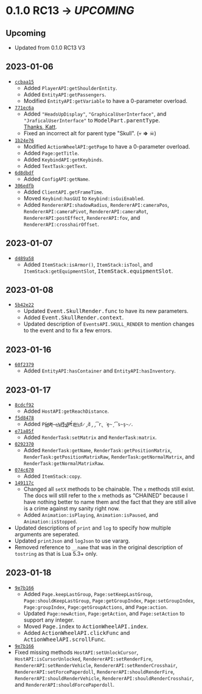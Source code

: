 # 0.1.0 RC13 → *UPCOMING* #

Upcoming
--------------------------------------------------
* Updated from 0.1.0 RC13 V3

2023-01-06
--------------------------------------------------
* [`ccbaa15`](https://github.com/Kingdom-of-The-Moon/FiguraRewriteRewrite/commit/ccbaa15)
  * Added `PlayerAPI:getShoulderEntity`.
  * Added `EntityAPI:getPassengers`.
  * Modified `EntityAPI:getVariable` to have a 0-parameter overload.
* [`771ec6a`](https://github.com/Kingdom-of-The-Moon/FiguraRewriteRewrite/commit/771ec6a)
  * Added `"HeadsUpDisplay"`, `"GraphicalUserInterface"`, and `"JraficalUserInterface"` to
    <kbd>ModelPart.parentType</kbd>.  
    [Thanks, Katt](
      https://discord.com/channels/805969743466332191/808155531389698079/1060703969380421752
    ).
  * Fixed an incorrect alt for parent type "Skull". (💀 **⇒** ☠)
* [`1b24e76`](https://github.com/Kingdom-of-The-Moon/FiguraRewriteRewrite/commit/1b24e76)
  * Modified `ActionWheelAPI:getPage` to have a 0-parameter overload.
  * Added `Page:getTitle`.
  * Added `KeybindAPI:getKeybinds`.
  * Added `TextTask:getText`.
* [`6d8dbdf`](https://github.com/Kingdom-of-The-Moon/FiguraRewriteRewrite/commit/6d8dbdf)
  * Added `ConfigAPI:getName`.
* [`306edfb`](https://github.com/Kingdom-of-The-Moon/FiguraRewriteRewrite/commit/306edfb)
  * Added `ClientAPI.getFrameTime`.
  * Moved `Keybind:hasGUI` to `Keybind:isGuiEnabled`.
  * Added `RendererAPI:shadowRadius`, `RendererAPI:cameraPos`, `RendererAPI:cameraPivot`,
    `RendererAPI:cameraRot`, `RendererAPI:postEffect`, `RendererAPI:fov`, and
    `RendererAPI:crosshairOffset`.

2023-01-07
--------------------------------------------------
* [`d489a58`](https://github.com/Kingdom-of-The-Moon/FiguraRewriteRewrite/commit/d489a58)
  * Added `ItemStack:isArmor()`, `ItemStack:isTool`, and `ItemStack:getEquipmentSlot`,
    <kbd>ItemStack.equipmentSlot</kbd>.

2023-01-08
--------------------------------------------------
* [`5b42e22`](https://github.com/Kingdom-of-The-Moon/FiguraRewriteRewrite/commit/5b42e22)
  * Updated <kbd>Event.SkullRender.func</kbd> to have its new parameters.
  * Added <kbd>Event.SkullRender.context</kbd>.
  * Updated description of `EventsAPI.SKULL_RENDER` to mention changes to the event and to fix a few
    errors.

2023-01-16
--------------------------------------------------
* [`60f2379`](https://github.com/Kingdom-of-The-Moon/FiguraRewriteRewrite/commit/60f2379)
  * Added `EntityAPI:hasContainer` and `EntityAPI:hasInventory`.

2023-01-17
--------------------------------------------------
* [`8cdcf92`](https://github.com/Kingdom-of-The-Moon/FiguraRewriteRewrite/commit/8cdcf92)
  * Added `HostAPI:getReachDistance`.
* [`f5d8478`](https://github.com/Kingdom-of-The-Moon/FiguraRewriteRewrite/commit/f5d8478)
  * Added `P͏̨́l̴̵͟a̵̡͞ỳ̸̸̕͝ę̶r̴͘͜Ą͏̷͘͟P̢̛̛͟͞I̶͢:̵̵̨͢g̵̨͝͠e̶̕͝t́̕I̸͢͢P̵͘͢A͘͟d̷̡̀d̡̡͡r̢͘ȩ̴̧͘͡s̴ş̴̷`.
* [`e71a85f`](https://github.com/Kingdom-of-The-Moon/FiguraRewriteRewrite/commit/e71a85f)
  * Added `RenderTask:setMatrix` and `RenderTask:matrix`.
* [`0292370`](https://github.com/Kingdom-of-The-Moon/FiguraRewriteRewrite/commit/0292370)
  * Added `RenderTask:getName`, `RenderTask:getPositionMatrix`, `RenderTask:getPositionMatrixRaw`,
    `RenderTask:getNormalMatrix`, and `RenderTask:getNormalMatrixRaw`.
* [`074c670`](https://github.com/Kingdom-of-The-Moon/FiguraRewriteRewrite/commit/074c670)
  * Added `ItemStack:copy`.
* [`149117c`](https://github.com/Kingdom-of-The-Moon/FiguraRewriteRewrite/commit/149117c)
  * Changed all `setX` methods to be chainable. The `x` methods still exist.  
    The docs will still refer to the `x` methods as "CHAINED" because I have nothing better to name
    them and the fact that they are still alive is a crime against my sanity right now.
  * Added `Animation:isPlaying`, `Animation:isPaused`, and `Animation:isStopped`.
* Updated descriptions of `print` and `log` to specify how multiple arguments are seperated.
* Updated `printJson` and `logJson` to use vararg.
* Removed reference to `__name` that was in the original description of `tostring` as that is Lua
  5.3+ only.

2023-01-18
--------------------------------------------------
* [`9e7b166`](https://github.com/Kingdom-of-The-Moon/FiguraRewriteRewrite/commit/9e7b166)
  * Added `Page.keepLastGroup`, `Page:setKeepLastGroup`, `Page:shouldKeepLastGroup`,
    `Page:getGroupIndex`, `Page:setGroupIndex`, `Page:groupIndex`, `Page:getGroupActions`, and
    `Page:action`.
  * Updated `Page:newAction`, `Page:getAction`, and `Page:setAction` to support any integer.
  * Moved <kbd>Page.index</kbd> to <kbd>ActionWheelAPI.index</kbd>.
  * Added <kbd>ActionWheelAPI.clickFunc</kbd> and <kbd>ActionWheelAPI.scrollFunc</kbd>.
* [`9e7b166`](https://github.com/Kingdom-of-The-Moon/FiguraRewriteRewrite/commit/9e7b166)
* Fixed missing methods `HostAPI:setUnlockCursor`, `HostAPI:isCursorUnlocked`,
  `RendererAPI:setRenderFire`, `RendererAPI:setRenderVehicle`, `RendererAPI:setRenderCrosshair`,
  `RendererAPI:setForcePaperdoll`, `RendererAPI:shouldRenderFire`,
  `RendererAPI:shouldRenderVehicle`, `RendererAPI:shouldRenderCrosshair`, and
  `RendererAPI:shouldForcePaperdoll`.
